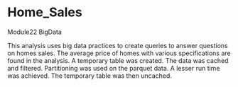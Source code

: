 # Home_Sales
Module22 BigData

This analysis uses big data practices to create queries to answer questions on homes sales. The average price of homes with various specifications are found in the analysis. A temporary table was created. The data was cached and filtered. Partitioning was used on the parquet data. A lesser run time was achieved. The temporary table was then uncached. 
